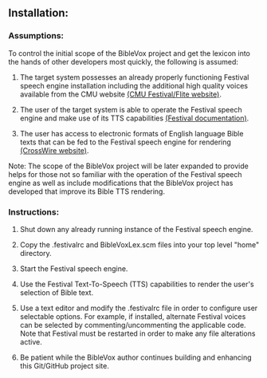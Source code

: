 ## Installation:

### Assumptions:
To control the initial scope of the BibleVox project and get the lexicon into the hands of other developers most quickly, the following is assumed:

1. The target system possesses an already properly functioning Festival speech engine installation including the additional high quality voices available from the CMU website [(CMU Festival/Flite website)](http://www.festvox.org/).

2. The user of the target system is able to operate the Festival speech engine and make use of its TTS capabilities [(Festival documentation)](http://www.festvox.org/docs/manual-2.4.0/).

3. The user has access to electronic formats of English language Bible texts that can be fed to the Festival speech engine for rendering [(CrossWire website)](https://www.crosswire.org/).

Note: The scope of the BibleVox project will be later expanded to provide helps for those not so familiar with the operation of the Festival speech engine as well as include modifications that the BibleVox project has developed that improve its Bible TTS rendering.

### Instructions:
1. Shut down any already running instance of the Festival speech engine.

2. Copy the .festivalrc and BibleVoxLex.scm files into your top level "home" directory.

3. Start the Festival speech engine.

4. Use the Festival Text-To-Speech (TTS) capabilities to render the user's selection of Bible text.

5. Use a text editor and modify the .festivalrc file in order to configure user selectable options. For example, if installed, alternate Festival voices can be selected by commenting/uncommenting the applicable code. Note that Festival must be restarted in order to make any file alterations active.

6. Be patient while the BibleVox author continues building and enhancing this Git/GitHub project site.

